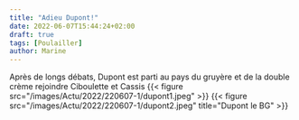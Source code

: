 ```yaml
---
title: "Adieu Dupont!"
date: 2022-06-07T15:44:24+02:00
draft: true
tags: [Poulailler]
author: Marine
---
```

Après de longs débats, Dupont est parti au pays du gruyère et de la double crème rejoindre Ciboulette et Cassis
{{< figure src="/images/Actu/2022/220607-1/dupont1.jpeg" >}}
{{< figure src="/images/Actu/2022/220607-1/dupont2.jpeg" title="Dupont le BG" >}}

